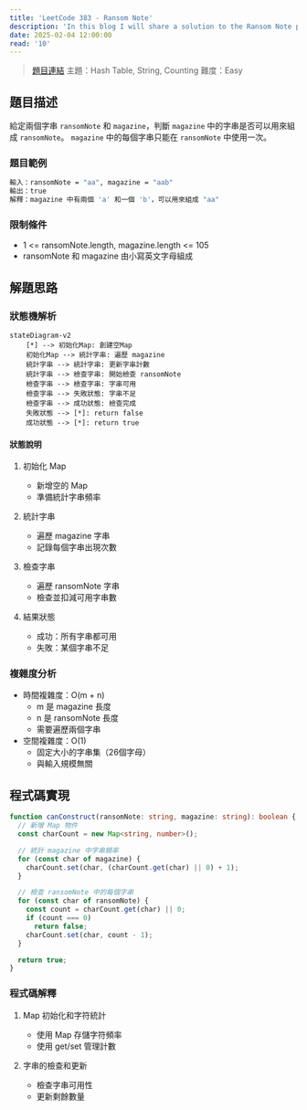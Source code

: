 ```yaml
---
title: 'LeetCode 383 - Ransom Note'
description: 'In this blog I will share a solution to the Ransom Note problem.'
date: 2025-02-04 12:00:00
read: '10'
---
```


> [題目連結](https://leetcode.com/problems/ransom-note)
> 主題：Hash Table, String, Counting
> 難度：Easy

## 題目描述

給定兩個字串 `ransomNote` 和 `magazine`，判斷 `magazine` 中的字串是否可以用來組成 `ransomNote`。
`magazine` 中的每個字串只能在 `ransomNote` 中使用一次。

### 題目範例

```bash
輸入：ransomNote = "aa", magazine = "aab"
輸出：true
解釋：magazine 中有兩個 'a' 和一個 'b'，可以用來組成 "aa"
```

### 限制條件

- 1 <= ransomNote.length, magazine.length <= 105
- ransomNote 和 magazine 由小寫英文字母組成

## 解題思路

### 狀態機解析

```mermaid
stateDiagram-v2
    [*] --> 初始化Map: 創建空Map
    初始化Map --> 統計字串: 遍歷 magazine
    統計字串 --> 統計字串: 更新字串計數
    統計字串 --> 檢查字串: 開始檢查 ransomNote
    檢查字串 --> 檢查字串: 字串可用
    檢查字串 --> 失敗狀態: 字串不足
    檢查字串 --> 成功狀態: 檢查完成
    失敗狀態 --> [*]: return false
    成功狀態 --> [*]: return true
```

#### 狀態說明

1. 初始化 Map
   - 新增空的 Map
   - 準備統計字串頻率

2. 統計字串
   - 遍歷 magazine 字串
   - 記錄每個字串出現次數

3. 檢查字串
   - 遍歷 ransomNote 字串
   - 檢查並扣減可用字串數

4. 結果狀態
   - 成功：所有字串都可用
   - 失敗：某個字串不足

### 複雜度分析

- 時間複雜度：O(m + n)
  - m 是 magazine 長度
  - n 是 ransomNote 長度
  - 需要遍歷兩個字串
- 空間複雜度：O(1)
  - 固定大小的字串集（26個字母）
  - 與輸入規模無關

## 程式碼實現

```typescript
function canConstruct(ransomNote: string, magazine: string): boolean {
  // 新增 Map 物件
  const charCount = new Map<string, number>();

  // 統計 magazine 中字串頻率
  for (const char of magazine) {
    charCount.set(char, (charCount.get(char) || 0) + 1);
  }

  // 檢查 ransomNote 中的每個字串
  for (const char of ransomNote) {
    const count = charCount.get(char) || 0;
    if (count === 0)
      return false;
    charCount.set(char, count - 1);
  }

  return true;
}
```

### 程式碼解釋

1. Map 初始化和字符統計
   - 使用 Map 存儲字符頻率
   - 使用 get/set 管理計數

2. 字串的檢查和更新
   - 檢查字串可用性
   - 更新剩餘數量
